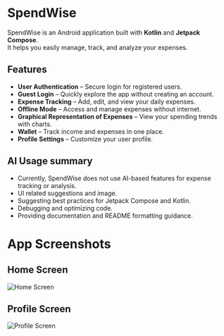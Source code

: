 # SpendWise

SpendWise is an Android application built with **Kotlin** and **Jetpack Compose**.  
It helps you easily manage, track, and analyze your expenses.

## Features
- **User Authentication** – Secure login for registered users.
- **Guest Login** – Quickly explore the app without creating an account.
- **Expense Tracking** – Add, edit, and view your daily expenses.
- **Offline Mode** – Access and manage expenses without internet.
- **Graphical Representation of Expenses** – View your spending trends with charts.
- **Wallet**  – Track income and expenses in one place.
- **Profile Settings** – Customize your user profile.

## AI Usage summary 
- Currently, SpendWise does not use AI-based features for expense tracking or analysis. 
- UI related suggestions and image.
- Suggesting best practices for Jetpack Compose and Kotlin.
- Debugging and optimizing code.
- Providing documentation and README formatting guidance.

# App Screenshots

## Home Screen
![Home Screen](https://github.com/<your-username>/<your-repo>/blob/main/screenshots/home.png?raw=true)

## Profile Screen
![Profile Screen](https://github.com/<your-username>/<your-repo>/blob/main/screenshots/profile.png?raw=true)
